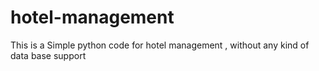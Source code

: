 # hotel-management
This is a Simple python code for hotel management , without any kind of data base support 

